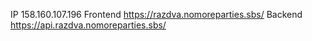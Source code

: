 IP 158.160.107.196
Frontend  https://razdva.nomoreparties.sbs/
Backend  https://api.razdva.nomoreparties.sbs/